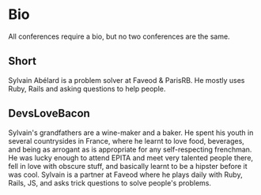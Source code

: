 # Bio
All conferences require a bio, but no two conferences are the same.

## Short
Sylvain Abélard is a problem solver at Faveod & ParisRB.
He mostly uses Ruby, Rails and asking questions to help people.

## DevsLoveBacon
Sylvain's grandfathers are a wine-maker and a baker. He spent his youth in several countrysides in France, where he learnt to love food, beverages, and being as arrogant as is appropriate for any self-respecting frenchman.
He was lucky enough to attend EPITA and meet very talented people there, fell in love with obscure stuff, and basically learnt to be a hipster before it was cool.
Sylvain is a partner at Faveod where he plays daily with Ruby, Rails, JS, and asks trick questions to solve people's problems.
